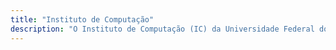 ```yaml
---
title: "Instituto de Computação"
description: "O Instituto de Computação (IC) da Universidade Federal do Rio de Janeiro (UFRJ) é a unidade acadêmica responsável pelo ensino, pesquisa e extensão em Ciência da Computação. A instituição oferece cursos de graduação e pós-graduação na área."
---
```

